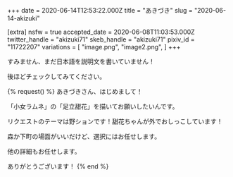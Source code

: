 +++
date = 2020-06-14T12:53:22.000Z
title = "あきづき"
slug = "2020-06-14-akizuki"

[extra]
nsfw = true
accepted_date = 2020-06-08T11:03:53.000Z
twitter_handle = "akizuki71"
skeb_handle = "akizuki71"
pixiv_id = "11722207"
variations = [
  "image.png",
  "image2.png",
]
+++

すみません、まだ日本語を説明文を書いていません！

後ほどチェックしてみてください。

{% request() %}
あきづきさん、はじめまして！

「小女ラムネ」の「足立甜花」を描いてお願いしたいんです。

リクエストのテーマは野ションです！甜花ちゃんが外でおしっこしています！

森か下町の場面がいいだけど、選択にはお任せします。

他の詳細もお任せします。

ありがとうございます！
{% end %}